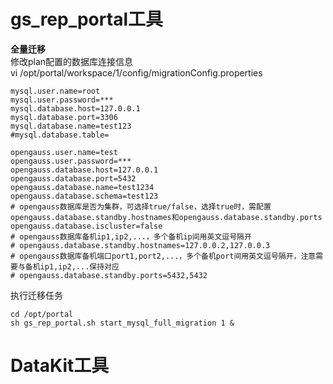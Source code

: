 # gs_rep_portal工具
**全量迁移**  
修改plan配置的数据库连接信息    
vi /opt/portal/workspace/1/config/migrationConfig.properties  
```
mysql.user.name=root
mysql.user.password=***
mysql.database.host=127.0.0.1
mysql.database.port=3306
mysql.database.name=test123
#mysql.database.table=

opengauss.user.name=test
opengauss.user.password=***
opengauss.database.host=127.0.0.1
opengauss.database.port=5432
opengauss.database.name=test1234
opengauss.database.schema=test123
# opengauss数据库是否为集群，可选择true/false，选择true时，需配置opengauss.database.standby.hostnames和opengauss.database.standby.ports
opengauss.database.iscluster=false
# opengauss数据库备机ip1,ip2,...，多个备机ip间用英文逗号隔开
# opengauss.database.standby.hostnames=127.0.0.2,127.0.0.3
# opengauss数据库备机端口port1,port2,...，多个备机port间用英文逗号隔开，注意需要与备机ip1,ip2,...保持对应
# opengauss.database.standby.ports=5432,5432
```
执行迁移任务
```
cd /opt/portal
sh gs_rep_portal.sh start_mysql_full_migration 1 &
```

# DataKit工具
